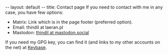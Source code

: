 -- layout: default
-- title: Contact page
If you need to contact with me in any case, you have few options:

- Matrix: Link which is in the page footer (preferred option).
- Email: thindil at laeran.pl
- Mastodon: [thindil at mastodon.social](https://mastodon.social/@thindil)

If you need my GPG key, you can find it (and links to my other accounts on the
net) at [Keybase](https://keybase.io/thindil).
